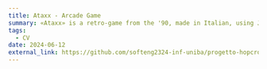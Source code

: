 ```yaml
---
title: Ataxx - Arcade Game
summary: «Ataxx» is a retro-game from the '90, made in Italian, using Java. To design the project, I collaborated with the «Hopcroft» team consisting of <a href = "https://github.com/yuritateo03"> Yuri Tateo </a>, <a href = "https://github.com/atateo"> Antimo Tateo </a>, <a href = "https://github.com/AngeloVincenti"> Angelo Vincenti </a> e <a href = "https://github.com/francapali"> Francesca Palumbo</a>.
tags:
  - CV
date: 2024-06-12
external_link: https://github.com/softeng2324-inf-uniba/progetto-hopcroft
---
```

